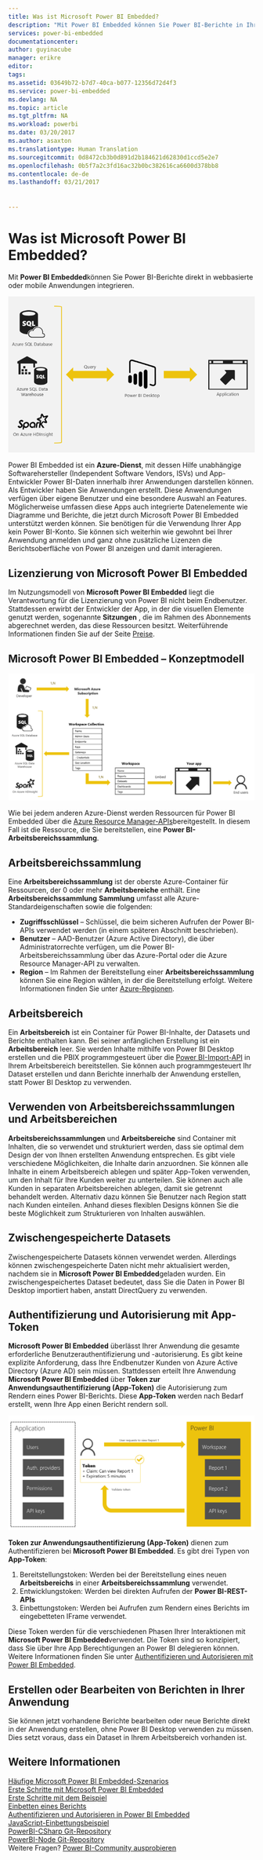 ```yaml
---
title: Was ist Microsoft Power BI Embedded?
description: "Mit Power BI Embedded können Sie Power BI-Berichte in Ihre Web- oder mobilen Anwendungen integrieren, sodass Sie keine benutzerdefinierten Lösungen erstellen müssen."
services: power-bi-embedded
documentationcenter: 
author: guyinacube
manager: erikre
editor: 
tags: 
ms.assetid: 03649b72-b7d7-40ca-b077-12356d72d4f3
ms.service: power-bi-embedded
ms.devlang: NA
ms.topic: article
ms.tgt_pltfrm: NA
ms.workload: powerbi
ms.date: 03/20/2017
ms.author: asaxton
ms.translationtype: Human Translation
ms.sourcegitcommit: 0d8472cb3b0d891d2b184621d62830d1ccd5e2e7
ms.openlocfilehash: 0b5f7a2c3fd16ac32b0bc382616ca6600d378bb8
ms.contentlocale: de-de
ms.lasthandoff: 03/21/2017


---
```

# <a name="what-is-microsoft-power-bi-embedded"></a>Was ist Microsoft Power BI Embedded?
Mit **Power BI Embedded**können Sie Power BI-Berichte direkt in webbasierte oder mobile Anwendungen integrieren.

![](media/powerbi-embedded-whats-is/what-is.png)

Power BI Embedded ist ein **Azure-Dienst**, mit dessen Hilfe unabhängige Softwarehersteller (Independent Software Vendors, ISVs) und App-Entwickler Power BI-Daten innerhalb ihrer Anwendungen darstellen können. Als Entwickler haben Sie Anwendungen erstellt. Diese Anwendungen verfügen über eigene Benutzer und eine besondere Auswahl an Features. Möglicherweise umfassen diese Apps auch integrierte Datenelemente wie Diagramme und Berichte, die jetzt durch Microsoft Power BI Embedded unterstützt werden können. Sie benötigen für die Verwendung Ihrer App kein Power BI-Konto. Sie können sich weiterhin wie gewohnt bei Ihrer Anwendung anmelden und ganz ohne zusätzliche Lizenzen die Berichtsoberfläche von Power BI anzeigen und damit interagieren.

## <a name="licensing-for-microsoft-power-bi-embedded"></a>Lizenzierung von Microsoft Power BI Embedded
Im Nutzungsmodell von **Microsoft Power BI Embedded** liegt die Verantwortung für die Lizenzierung von Power BI nicht beim Endbenutzer.  Stattdessen erwirbt der Entwickler der App, in der die visuellen Elemente genutzt werden, sogenannte **Sitzungen** , die im Rahmen des Abonnements abgerechnet werden, das diese Ressourcen besitzt. Weiterführende Informationen finden Sie auf der Seite [Preise](https://azure.microsoft.com/en-us/pricing/details/power-bi-embedded/).

## <a name="microsoft-power-bi-embedded-conceptual-model"></a>Microsoft Power BI Embedded – Konzeptmodell

![](media/powerbi-embedded-whats-is/model.png)

Wie bei jedem anderen Azure-Dienst werden Ressourcen für Power BI Embedded über die [Azure Resource Manager-APIs](https://msdn.microsoft.com/library/mt712306.aspx)bereitgestellt. In diesem Fall ist die Ressource, die Sie bereitstellen, eine **Power BI-Arbeitsbereichssammlung**.

## <a name="workspace-collection"></a>Arbeitsbereichssammlung
Eine **Arbeitsbereichssammlung** ist der oberste Azure-Container für Ressourcen, der 0 oder mehr **Arbeitsbereiche** enthält.  Eine **Arbeitsbereichssammlung** **Sammlung** umfasst alle Azure-Standardeigenschaften sowie die folgenden:

* **Zugriffsschlüssel** – Schlüssel, die beim sicheren Aufrufen der Power BI-APIs verwendet werden (in einem späteren Abschnitt beschrieben).
* **Benutzer** – AAD-Benutzer (Azure Active Directory), die über Administratorrechte verfügen, um die Power BI-Arbeitsbereichssammlung über das Azure-Portal oder die Azure Resource Manager-API zu verwalten.
* **Region** – Im Rahmen der Bereitstellung einer **Arbeitsbereichssammlung** können Sie eine Region wählen, in der die Bereitstellung erfolgt. Weitere Informationen finden Sie unter [Azure-Regionen](https://azure.microsoft.com/regions/).

## <a name="workspace"></a>Arbeitsbereich
Ein **Arbeitsbereich** ist ein Container für Power BI-Inhalte, der Datasets und Berichte enthalten kann. Bei seiner anfänglichen Erstellung ist ein **Arbeitsbereich** leer. Sie werden Inhalte mithilfe von Power BI Desktop erstellen und die PBIX programmgesteuert über die [Power BI-Import-API](https://msdn.microsoft.com/library/mt711504.aspx) in Ihrem Arbeitsbereich bereitstellen. Sie können auch programmgesteuert Ihr Dataset erstellen und dann Berichte innerhalb der Anwendung erstellen, statt Power BI Desktop zu verwenden.

## <a name="using-workspace-collections-and-workspaces"></a>Verwenden von Arbeitsbereichssammlungen und Arbeitsbereichen
**Arbeitsbereichssammlungen** und **Arbeitsbereiche** sind Container mit Inhalten, die so verwendet und strukturiert werden, dass sie optimal dem Design der von Ihnen erstellten Anwendung entsprechen. Es gibt viele verschiedene Möglichkeiten, die Inhalte darin anzuordnen. Sie können alle Inhalte in einem Arbeitsbereich ablegen und später App-Token verwenden, um den Inhalt für Ihre Kunden weiter zu unterteilen. Sie können auch alle Kunden in separaten Arbeitsbereichen ablegen, damit sie getrennt behandelt werden. Alternativ dazu können Sie Benutzer nach Region statt nach Kunden einteilen. Anhand dieses flexiblen Designs können Sie die beste Möglichkeit zum Strukturieren von Inhalten auswählen.

## <a name="cached-datasets"></a>Zwischengespeicherte Datasets
Zwischengespeicherte Datasets können verwendet werden.  Allerdings können zwischengespeicherte Daten nicht mehr aktualisiert werden, nachdem sie in **Microsoft Power BI Embedded**geladen wurden. Ein zwischengespeichertes Dataset bedeutet, dass Sie die Daten in Power BI Desktop importiert haben, anstatt DirectQuery zu verwenden.

## <a name="authentication-and-authorization-with-app-tokens"></a>Authentifizierung und Autorisierung mit App-Token
**Microsoft Power BI Embedded** überlässt Ihrer Anwendung die gesamte erforderliche Benutzerauthentifizierung und -autorisierung. Es gibt keine explizite Anforderung, dass Ihre Endbenutzer Kunden von Azure Active Directory (Azure AD) sein müssen.  Stattdessen erteilt Ihre Anwendung **Microsoft Power BI Embedded** über **Token zur Anwendungsauthentifizierung (App-Token)** die Autorisierung zum Rendern eines Power BI-Berichts.  Diese **App-Token** werden nach Bedarf erstellt, wenn Ihre App einen Bericht rendern soll.

![](media/powerbi-embedded-whats-is/app-tokens.png)

**Token zur Anwendungsauthentifizierung (App-Token)** dienen zum Authentifizieren bei **Microsoft Power BI Embedded**.  Es gibt drei Typen von **App-Token**:

1. Bereitstellungstoken: Werden bei der Bereitstellung eines neuen **Arbeitsbereichs** in einer **Arbeitsbereichssammlung** verwendet.
2. Entwicklungstoken: Werden bei direkten Aufrufen der **Power BI-REST-APIs**
3. Einbettungstoken: Werden bei Aufrufen zum Rendern eines Berichts im eingebetteten IFrame verwendet.

Diese Token werden für die verschiedenen Phasen Ihrer Interaktionen mit **Microsoft Power BI Embedded**verwendet.  Die Token sind so konzipiert, dass Sie über Ihre App Berechtigungen an Power BI delegieren können. Weitere Informationen finden Sie unter [Authentifizieren und Autorisieren mit Power BI Embedded](power-bi-embedded-app-token-flow.md).

## <a name="create-or-edit-reports-within-your-application"></a>Erstellen oder Bearbeiten von Berichten in Ihrer Anwendung

Sie können jetzt vorhandene Berichte bearbeiten oder neue Berichte direkt in der Anwendung erstellen, ohne Power BI Desktop verwenden zu müssen. Dies setzt voraus, dass ein Dataset in Ihrem Arbeitsbereich vorhanden ist.

## <a name="see-also"></a>Weitere Informationen

[Häufige Microsoft Power BI Embedded-Szenarios](power-bi-embedded-scenarios.md)  
[Erste Schritte mit Microsoft Power BI Embedded](power-bi-embedded-get-started.md)  
[Erste Schritte mit dem Beispiel](power-bi-embedded-get-started-sample.md)  
[Einbetten eines Berichts](power-bi-embedded-embed-report.md)  
[Authentifizieren und Autorisieren in Power BI Embedded](power-bi-embedded-app-token-flow.md)  
[JavaScript-Einbettungsbeispiel](https://microsoft.github.io/PowerBI-JavaScript/demo/)  
[PowerBI-CSharp Git-Repository](https://github.com/Microsoft/PowerBI-CSharp)  
[PowerBI-Node Git-Repository](https://github.com/Microsoft/PowerBI-Node)  
Weitere Fragen? [Power BI-Community ausprobieren](http://community.powerbi.com/)

